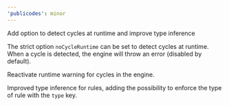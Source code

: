 ```yaml
---
'publicodes': minor
---
```


Add option to detect cycles at runtime and improve type inference

The strict option `noCycleRuntime` can be set to detect cycles at
runtime. When a cycle is detected, the engine will throw an error
(disabled by default).

Reactivate runtime warning for cycles in the engine.

Improved type inference for rules, adding the possibility to enforce
the type of rule with the `type` key.
